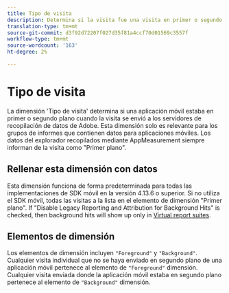 ```yaml
---
title: Tipo de visita
description: Determina si la visita fue una visita en primer o segundo plano.
translation-type: tm+mt
source-git-commit: d3f92d72207f027d35f81a4ccf70d01569c3557f
workflow-type: tm+mt
source-wordcount: '163'
ht-degree: 2%

---
```



# Tipo de visita

La dimensión &#39;Tipo de visita&#39; determina si una aplicación móvil estaba en primer o segundo plano cuando la visita se envió a los servidores de recopilación de datos de Adobe. Esta dimensión solo es relevante para los grupos de informes que contienen datos para aplicaciones móviles. Los datos del explorador recopilados mediante AppMeasurement siempre informan de la visita como &quot;Primer plano&quot;.

## Rellenar esta dimensión con datos

Esta dimensión funciona de forma predeterminada para todas las implementaciones de SDK móvil en la versión 4.13.6 o superior. Si no utiliza el SDK móvil, todas las visitas a la lista en el elemento de dimensión &quot;Primer plano&quot;. If &quot;Disable Legacy Reporting and Attribution for Background Hits&quot; is checked, then background hits will show up only in [Virtual report suites](../vrs/vrs-mobile-visit-processing.md).

## Elementos de dimensión

Los elementos de dimensión incluyen `"Foreground"` y `"Background"`. Cualquier visita individual que no se haya enviado en segundo plano de una aplicación móvil pertenece al elemento de `"Foreground"` dimensión. Cualquier visita enviada donde la aplicación móvil estaba en segundo plano pertenece al elemento de `"Background"` dimensión.
